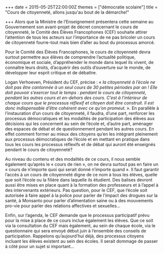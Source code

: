 +++
date = 2015-05-25T22:00:00Z
themes = ["démocratie scolaire"]
title = "Cours de citoyenneté, allons jusqu'au bout de la démarche!"

+++
Alors que la Ministre de l’Enseignement présentera cette semaine au Gouvernement son avant-projet de décret concernant le cours de citoyenneté, le Comité des Élèves Francophones (CEF) souhaite attirer l’attention de tous les acteurs sur l’importance de ne pas bricoler un cours de citoyenneté fourre-tout mais bien d’aller au bout du processus amorcé.

Pour le Comité des Élèves Francophones, le cours de citoyenneté devra surtout permettre aux élèves de comprendre l’actualité politique, économique et sociale, d’appréhender le monde dans lequel ils vivent, de connaître leurs droits, d’acquérir des outils d’ouverture sur le monde, de développer leur esprit critique et de débattre.

Logan Verhoeven, Président du CEF, précise : « _la citoyenneté à l’école ne doit pas être cantonnée à un seul cours de 30 petites périodes par an ! Elle doit pouvoir s’exercer tout le temps : pendant le cours de citoyenneté, pendant les autres cours et en-dehors des cours. C’est à l’intérieur de chaque cours que le processus réflexif et citoyen doit être construit. Il est donc indispensable d’être cohérent avec ce qu’on promeut._ ». En parallèle à l’instauration d’un cours de citoyenneté, il faudra, d’une part, renforcer les processus démocratiques et les modalités de participation des élèves aux décisions qui les concernent au sein de l’école et, d’autre part, aménager des espaces de débat et de questionnement pendant les autres cours. En effet comment former au mieux des citoyens qu’en les intégrant pleinement aux processus démocratiques de l’école et en mettant en pratique dans tous les cours les processus réflexifs et de débat qui auront été enseignés pendant le cours de citoyenneté?

Au niveau du contenu et des modalités de ce cours, il nous semble également qu’après le « cours de rien », on ne devra surtout pas en faire un « cours de n’importe quoi qui serait donné n’importe quand ». Il faut garantir l’accès à un cours de citoyenneté digne de ce nom à tous les élèves, quelle que soit l’école ou la filière dans laquelle ils étudient. Des balises devront aussi être mises en place quant à la formation des professeurs et à l’appel à des intervenants extérieurs. Pas question, pour le CEF, que l’école soit autorisée à faire appel à la police pour parler de l’impact des drogues sur la santé, à Monsanto pour parler d’alimentation saine ou à des mouvements pro-vie pour parler des relations affectives et sexuelles…

Enfin, sur l’agenda, le CEF demande que le processus participatif prévu pour la mise à place de ce cours inclue également les élèves. Que ce soit via la consultation du CEF mais également, au sein de chaque école, via le questionnaire qui sera envoyé début juin à l’ensemble des conseils de participation. Rappelons qu’aujourd’hui déjà, des processus citoyens incluant les élèves existent au sein des écoles. Il serait dommage de passer à côté pour un sujet si important…